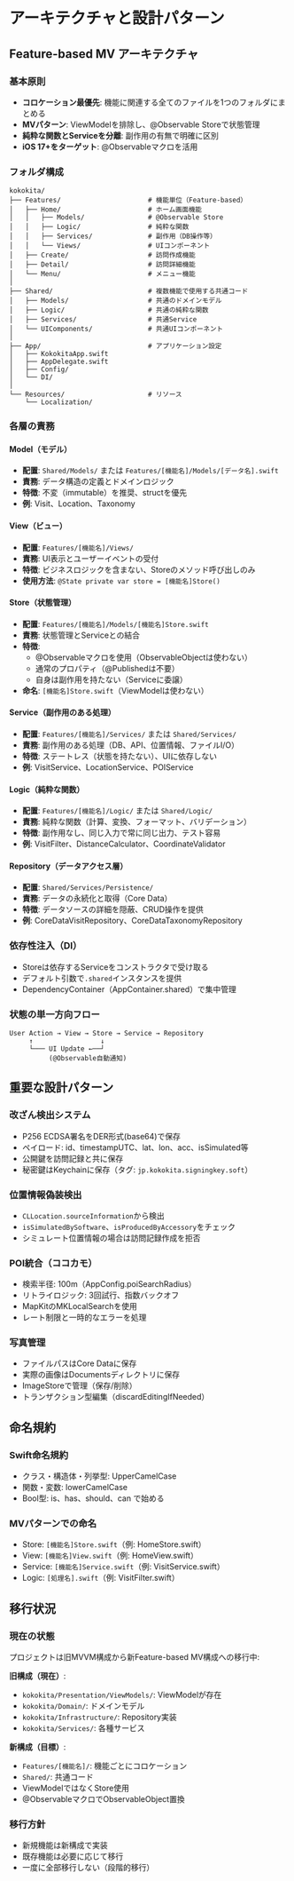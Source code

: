 # アーキテクチャと設計パターン

## Feature-based MV アーキテクチャ

### 基本原則
- **コロケーション最優先**: 機能に関連する全てのファイルを1つのフォルダにまとめる
- **MVパターン**: ViewModelを排除し、@Observable Storeで状態管理
- **純粋な関数とServiceを分離**: 副作用の有無で明確に区別
- **iOS 17+をターゲット**: @Observableマクロを活用

### フォルダ構成

```
kokokita/
├── Features/                      # 機能単位（Feature-based）
│   ├── Home/                      # ホーム画面機能
│   │   ├── Models/                # @Observable Store
│   │   ├── Logic/                 # 純粋な関数
│   │   ├── Services/              # 副作用（DB操作等）
│   │   └── Views/                 # UIコンポーネント
│   ├── Create/                    # 訪問作成機能
│   ├── Detail/                    # 訪問詳細機能
│   └── Menu/                      # メニュー機能
│
├── Shared/                        # 複数機能で使用する共通コード
│   ├── Models/                    # 共通のドメインモデル
│   ├── Logic/                     # 共通の純粋な関数
│   ├── Services/                  # 共通Service
│   └── UIComponents/              # 共通UIコンポーネント
│
├── App/                           # アプリケーション設定
│   ├── KokokitaApp.swift
│   ├── AppDelegate.swift
│   ├── Config/
│   └── DI/
│
└── Resources/                     # リソース
    └── Localization/
```

### 各層の責務

#### Model（モデル）
- **配置**: `Shared/Models/` または `Features/[機能名]/Models/[データ名].swift`
- **責務**: データ構造の定義とドメインロジック
- **特徴**: 不変（immutable）を推奨、structを優先
- **例**: Visit、Location、Taxonomy

#### View（ビュー）
- **配置**: `Features/[機能名]/Views/`
- **責務**: UI表示とユーザーイベントの受付
- **特徴**: ビジネスロジックを含まない、Storeのメソッド呼び出しのみ
- **使用方法**: `@State private var store = [機能名]Store()`

#### Store（状態管理）
- **配置**: `Features/[機能名]/Models/[機能名]Store.swift`
- **責務**: 状態管理とServiceとの結合
- **特徴**: 
  - @Observableマクロを使用（ObservableObjectは使わない）
  - 通常のプロパティ（@Publishedは不要）
  - 自身は副作用を持たない（Serviceに委譲）
- **命名**: `[機能名]Store.swift`（ViewModelは使わない）

#### Service（副作用のある処理）
- **配置**: `Features/[機能名]/Services/` または `Shared/Services/`
- **責務**: 副作用のある処理（DB、API、位置情報、ファイルI/O）
- **特徴**: ステートレス（状態を持たない）、UIに依存しない
- **例**: VisitService、LocationService、POIService

#### Logic（純粋な関数）
- **配置**: `Features/[機能名]/Logic/` または `Shared/Logic/`
- **責務**: 純粋な関数（計算、変換、フォーマット、バリデーション）
- **特徴**: 副作用なし、同じ入力で常に同じ出力、テスト容易
- **例**: VisitFilter、DistanceCalculator、CoordinateValidator

#### Repository（データアクセス層）
- **配置**: `Shared/Services/Persistence/`
- **責務**: データの永続化と取得（Core Data）
- **特徴**: データソースの詳細を隠蔽、CRUD操作を提供
- **例**: CoreDataVisitRepository、CoreDataTaxonomyRepository

### 依存性注入（DI）
- Storeは依存するServiceをコンストラクタで受け取る
- デフォルト引数で`.shared`インスタンスを提供
- DependencyContainer（AppContainer.shared）で集中管理

### 状態の単一方向フロー
```
User Action → View → Store → Service → Repository
     ↑                 ↓
     └─── UI Update ←──┘
          (@Observable自動通知)
```

## 重要な設計パターン

### 改ざん検出システム
- P256 ECDSA署名をDER形式(base64)で保存
- ペイロード: id、timestampUTC、lat、lon、acc、isSimulated等
- 公開鍵を訪問記録と共に保存
- 秘密鍵はKeychainに保存（タグ: `jp.kokokita.signingkey.soft`）

### 位置情報偽装検出
- `CLLocation.sourceInformation`から検出
- `isSimulatedBySoftware`、`isProducedByAccessory`をチェック
- シミュレート位置情報の場合は訪問記録作成を拒否

### POI統合（ココカモ）
- 検索半径: 100m（AppConfig.poiSearchRadius）
- リトライロジック: 3回試行、指数バックオフ
- MapKitのMKLocalSearchを使用
- レート制限と一時的なエラーを処理

### 写真管理
- ファイルパスはCore Dataに保存
- 実際の画像はDocumentsディレクトリに保存
- ImageStoreで管理（保存/削除）
- トランザクション型編集（discardEditingIfNeeded）

## 命名規約

### Swift命名規約
- クラス・構造体・列挙型: UpperCamelCase
- 関数・変数: lowerCamelCase
- Bool型: is、has、should、can で始める

### MVパターンでの命名
- Store: `[機能名]Store.swift`（例: HomeStore.swift）
- View: `[機能名]View.swift`（例: HomeView.swift）
- Service: `[機能名]Service.swift`（例: VisitService.swift）
- Logic: `[処理名].swift`（例: VisitFilter.swift）

## 移行状況

### 現在の状態
プロジェクトは旧MVVM構成から新Feature-based MV構成への移行中:

**旧構成（現在）**:
- `kokokita/Presentation/ViewModels/`: ViewModelが存在
- `kokokita/Domain/`: ドメインモデル
- `kokokita/Infrastructure/`: Repository実装
- `kokokita/Services/`: 各種サービス

**新構成（目標）**:
- `Features/[機能名]/`: 機能ごとにコロケーション
- `Shared/`: 共通コード
- ViewModelではなくStore使用
- @ObservableマクロでObservableObject置換

### 移行方針
- 新規機能は新構成で実装
- 既存機能は必要に応じて移行
- 一度に全部移行しない（段階的移行）